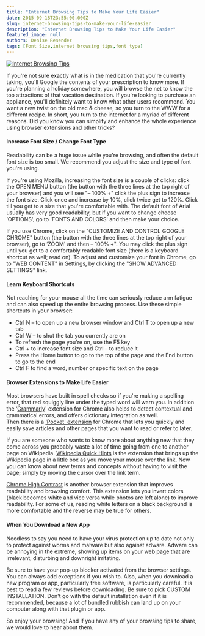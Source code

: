 ```yaml
---
title: "Internet Browsing Tips to Make Your Life Easier"
date: 2015-09-18T23:55:00.000Z
slug: internet-browsing-tips-to-make-your-life-easier
description: "Internet Browsing Tips to Make Your Life Easier"
featured_image: null
authors: Denise Resendez
tags: [Font Size,internet browsing tips,font type]
---
```


[![Internet Browsing Tips ](/blog/images/ci-2ndround.jpg "Internet Browsing Tips to Make Your Life Easier ")](/blog/images/ci-2ndround.jpg)

If you're not sure exactly what is in the medication that you're currently taking, you'll Google the contents of your prescription to know more. If you're planning a holiday somewhere, you will browse the net to know the top attractions of that vacation destination. If you're looking to purchase an appliance, you'll definitely want to know what other users recommend. You want a new twist on the old mac & cheese, so you turn to the WWW for a different recipe. In short, you turn to the internet for a myriad of different reasons. Did you know you can simplify and enhance the whole experience using browser extensions and other tricks?

#### Increase Font Size / Change Font Type

Readability can be a huge issue while you're browsing, and often the default font size is too small. We recommend you adjust the size and type of font you're using.

If you're using Mozilla, increasing the font size is a couple of clicks: click the OPEN MENU button (the button with the three lines at the top right of your browser) and you will see "– 100% +" click the plus sign to increase the font size. Click once and increase by 10%, click twice get to 120%. Click till you get to a size that you're comfortable with. The default font of Arial usually has very good readability, but if you want to change choose ‘OPTIONS', go to 'FONTS AND COLORS' and then make your choice.

 If you use Chrome, click on the "CUSTOMIZE AND CONTROL GOOGLE CHROME" button (the button with the three lines at the top right of your browser), go to ‘ZOOM' and then – 100% +". You may click the plus sign until you get to a comfortably readable font size (there is a keyboard shortcut as well; read on). To adjust and customize your font in Chrome, go to "WEB CONTENT" in Settings, by clicking the "SHOW ADVANCED SETTINGS" link.

#### Learn Keyboard Shortcuts

Not reaching for your mouse all the time can seriously reduce arm fatigue and can also speed up the entire browsing process. Use these simple shortcuts in your browser:

* Ctrl N – to open up a new browser window and Ctrl T to open up a new tab
* Ctrl W – to shut the tab you currently are on
* To refresh the page you're on, use the F5 key
* Ctrl + to increase font size and Ctrl – to reduce it
* Press the Home button to go to the top of the page and the End button to go to the end
* Ctrl F to find a word, number or specific text on the page

#### Browser Extensions to Make Life Easier

Most browsers have built in spell checks so if you're making a spelling error, that red squiggly line under the typed word will warn you. In addition the ‘[Grammarly](http://grammarly.com/)' extension for Chrome also helps to detect contextual and grammatical errors, and offers dictionary integration as well.   
Then there is a [‘Pocket' extension](https://chrome.google.com/webstore/detail/save-to-pocket/niloccemoadcdkdjlinkgdfekeahmflj) for Chrome that lets you quickly and easily save articles and other pages that you want to read or refer to later.

If you are someone who wants to know more about anything new that they come across you probably waste a lot of time going from one to another page on Wikipedia. [Wikipedia Quick Hints](https://chrome.google.com/webstore/detail/wikipedia-quick-hints/ldnhgfghebflgcndlbppfanbchpgmkna?hl=en) is the extension that brings up the Wikipedia page in a little box as you move your mouse over the link. Now you can know about new terms and concepts without having to visit the page; simply by moving the cursor over the link term.

[Chrome High Contrast](https://chrome.google.com/webstore/detail/high-contrast/djcfdncoelnlbldjfhinnjlhdjlikmph) is another browser extension that improves readability and browsing comfort. This extension lets you invert colors (black becomes white and vice versa while photos are left alone) to improve readability. For some of us, reading white letters on a black background is more comfortable and the reverse may be true for others.

#### When You Download a New App

Needless to say you need to have your virus protection up to date not only to protect against worms and malware but also against adware. Adware can be annoying in the extreme, showing up items on your web page that are irrelevant, disturbing and downright irritating.

Be sure to have your pop-up blocker activated from the browser settings. You can always add exceptions if you wish to. Also, when you download a new program or app, particularly free software, is particularly careful. It is best to read a few reviews before downloading. Be sure to pick CUSTOM INSTALLATION. Don't go with the default installation even if it is recommended, because a lot of bundled rubbish can land up on your computer along with that plugin or app. 

So enjoy your browsing! And if you have any of your browsing tips to share, we would love to hear about them.